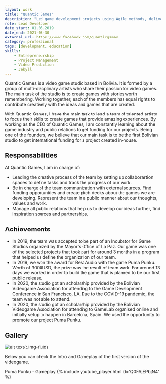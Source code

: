 ```yaml
---
layout: work
title: "Quantic Games"
description: "Led game development projects using Agile methods, delivering three case challenge games. Created press kits and portfolios that secured participation in the City Hall of La Paz Incubator program. Designed the creative elements for Puma Punku, which won "Best Audio" at ExpoBix 2019."
role: Lead Developer
date_start: 01.05.2019
date_end: 2021-03-30
external_url: https://www.facebook.com/quanticgames
category: professional
tags: [development, education]
skills:
    - Entrepreneurship
    - Project Management
    - Video Production
    - Jekyll
---
```


Quantic Games is a video game studio based in Bolivia. It is formed by a group of multi-discplinary artists who share their passion for video games. The main task of the studio is to create games with stories worth remembering. Working together, each of the members has equal rights to contribute creatively with the ideas and games that are created.

With Quantic Games, I have the main task to lead a team of talented artists to focus their skills to create games that provide amazing experiences. By working as the CEO of Quantic Games, I am constantly learning about the game industry and public relations to get funding for our projects. Being one of the founders, we believe that our main task is to be the first Bolivian studio to get international funding for a project created in-house.

## Responsabilities
At Quantic Games, I am in charge of:
- Leading the creative process of the team by setting up collaborartion spaces to define tasks and track the progress of our work.
- Be in charge of the team communication with external sources. Find funding opportunities and create pitch decks about the games we are developing. Represent the team in a public manner about our thoughts, values and work.
- Manage all public relations that help us to develop our ideas further, find inspiration sources and partnerships.

## Achievements
- In 2019, the team was accepted to be part of an Incubator for Game Studios organized by the Mayor's Office of La Paz. Our game was one of the selected projects that took part for around 3 months in a program that helped us define the organization of our team.
- In 2019, we won the award for Best Audio with the game Puma Punku. Worth of 3000USD, the prize was the result of team work. For around 13 days we worked in order to build the game that is planned to be our first public release.
- In 2020, the studio got an scholarship provided by the Bolivian Videogame Association for attending to the Game Development Conference in San Francisco, LA. Due to the COVID-19 pandemic, the team was not able to attend.
- In 2020, the studio got an scholarship provided by the Bolivian Videogame Association for attending to GameLab organised online and initially setup to happen in Barcelona, Spain. We used the opportunity to promote our project Puma Punku.

## Gallery
![alt text]({{site.baseurl}}/assets/images/project/quantic_1.jpg "ExpoBix winners"){:.img-fluid}

Below you can check the Intro and Gameplay of the first version of the videogame.

Puma Punku - Gameplay
{% include youtube_player.html id='Q0FAjEPbjN4' %}
